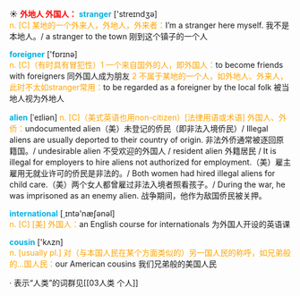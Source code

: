 ☀ <font color="red">**外地人 外国人：**</font>
<font color="sky blue">**stranger**</font> ['streɪndӡə]  
<font color="orange">n. [C] 某地的一个外来人，外地人，外来者：</font>I’m a stranger here myself. 我不是本地人。/ a stranger to the town 刚到这个镇子的一个人

<font color="sky blue">**foreigner**</font> ['fɒrɪnə]  
<font color="orange">n. [C]（有时具有冒犯性）1 一个来自国外的人，即外国人：</font>to become friends with foreigners 同外国人成为朋友 <font color="orange">2 不属于某地的一个人，如外地人、外来人，此时不太如stranger常用：</font>to be regarded as a foreigner by the local folk 被当地人视为外地人
           
<font color="sky blue">**alien**</font> [ˈeɪliən]
<font color="orange">n. [C]（美式英语也用non-citizen）[法律用语或术语] 外国人、外侨：</font>undocumented alien（美）未登记的侨民（即非法入境侨民）/ Illegal aliens are usually deported to their country of origin. 非法外侨通常被逐回原籍国。/ undesirable alien 不受欢迎的外国人 / resident alien 外籍居民 / It is illegal for employers to hire aliens not authorized for employment.（美）雇主雇用无就业许可的侨民是非法的。/ Both women had hired illegal aliens for child care.（美）两个女人都曾雇过非法入境者照看孩子。/ During the war, he was imprisoned as an enemy alien. 战争期间，他作为敌国侨民被关押。

<font color="sky blue">**international**</font> [͵ɪntə'næʃənəl]  
<font color="orange">n. [C] [美] 外国人：</font>an English course for internationals 为外国人开设的英语课

<font color="sky blue">**cousin**</font> ['kʌzn]  
<font color="orange">n. [usually pl.] 对（与本国人民在某个方面类似的）另一国人民的称呼，如兄弟般的…国人民：</font>our American cousins 我们兄弟般的美国人民

· 表示“人类”的词群见[[03人类 个人]]

